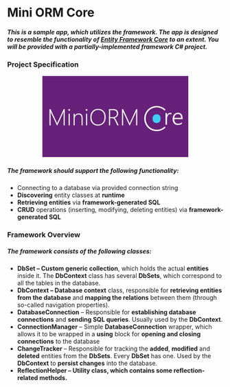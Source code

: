 <h1>Mini ORM Core</h1>

<h5>This is a sample app, which utilizes the framework. The app is designed to resemble the functionality of <u>Entity Framework Core</u> to an extent. You will be provided with a partially-implemented framework C# project.<h5>

<h3>Project Specification</h3>
<p align="center"><img src="Logo.jpg" alt="CarRentalSystem" width="340"></p>

<h5>The framework should support the following functionality:</h5>
<ul>
	<li>Connecting to a database via provided connection string</li>
	<li><strong>Discovering</strong> entity classes at <strong>runtime</strong></li>
	<li><strong>Retrieving entities</strong> via <strong>framework-generated SQL</strong></li>
	<li><strong>CRUD</strong> operations (inserting, modifying, deleting entities) via <strong>framework-generated SQL</strong></li>
</ul>

<h3>Framework Overview</h3>

<h5>The framework consists of the following <strong>classes</strong>:</h5>
<ul>
	<li><strong>DbSet<T> – Custom generic collection</strong>, which holds the actual <strong>entities</strong> inside it. The <strong>DbContext</strong> class has several <strong>DbSets</strong>, which correspond to all the tables in the database.</li>
	<li><strong>DbContext – Database context</strong> class, responsible for <strong>retrieving entities from the database</strong> and <strong>mapping the relations</strong> between them (through so-called navigation properties).</li>
	<li><strong>DatabaseConnection</strong> – Responsible for <strong>establishing database connections</strong> and <strong>sending SQL queries</strong>. Usually used by the <strong>DbContext</strong>.</li>
	<li><strong>ConnectionManager</strong> – Simple <strong>DatabaseConnection</strong> wrapper, which allows it to be wrapped in a <strong>using</strong> block for <strong>opening and closing connections</strong> to the database</li>
	<li><strong>ChangeTracker</strong> – Responsible for tracking the <strong>added</strong>, <strong>modified</strong> and <strong>deleted</strong> entities from the <strong>DbSets</strong>. Every <strong>DbSet</strong> has one. Used by the <strong>DbContext</strong> to <strong>persist changes</strong> into the database.</li>
	<li><strong>ReflectionHelper<sstrong> – Utility class, which contains some reflection-related methods.</li>
</ul>
